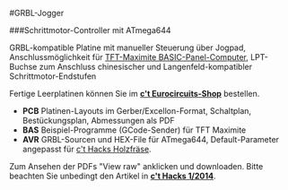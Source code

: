 #GRBL-Jogger

###Schrittmotor-Controller mit ATmega644

GRBL-kompatible Platine mit manueller Steuerung über Jogpad, Anschlussmöglichkeit für [TFT-Maximite BASIC-Panel-Computer](http://www.segor.de/#/bauteilesaetze-a-module/bauteilesaetze/ct-tft-maximite), LPT-Buchse zum Anschluss chinesischer und Langenfeld-kompatibler Schrittmotor-Endstufen

Fertige Leerplatinen können Sie im **[c't Eurocircuits-Shop](http://ct.eurocircuits.de)** bestellen.

* **PCB** Platinen-Layouts im Gerber/Excellon-Format, Schaltplan, Bestückungsplan, Abmessungen als PDF 
* **BAS** Beispiel-Programme (GCode-Sender) für TFT Maximite
* **AVR** GRBL-Sourcen und HEX-File für ATmega644, Default-Parameter angepasst für [c't Hacks Holzfräse](https://github.com/heise/WOODMILL).

Zum Ansehen der PDFs "View raw" anklicken und downloaden. Bitte beachten Sie unbedingt den Artikel in **[c't Hacks 1/2014](http://heise.de/-2109420)**.
